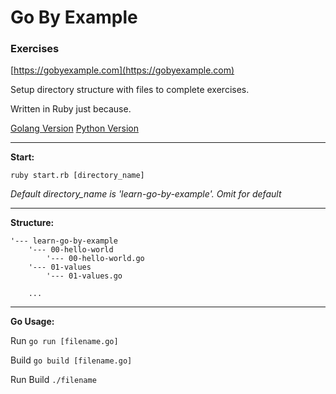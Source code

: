 # Go By Example

### Exercises

[https://gobyexample.com](https://gobyexample.com)


Setup directory structure with files to complete exercises.

Written in Ruby just because.

[Golang Version](https://github.com/odran037/learn-go-by-example/tree/golang)
[Python Version](https://github.com/odran037/learn-go-by-example/tree/python)

---

**Start:**

`ruby start.rb [directory_name]`

*Default directory_name is 'learn-go-by-example'. Omit for default*

---

**Structure:**

```
'--- learn-go-by-example
    '--- 00-hello-world
        '--- 00-hello-world.go
    '--- 01-values
        '--- 01-values.go

    ...

```

---

**Go Usage:**

Run
`go run [filename.go]`

Build
`go build [filename.go]`

Run Build
`./filename`
